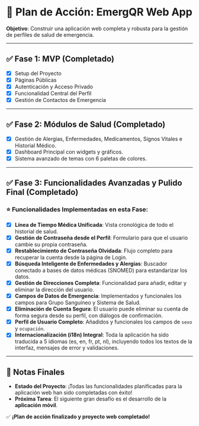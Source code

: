 # 🚀 **Plan de Acción: EmergQR Web App**
**Objetivo**: Construir una aplicación web completa y robusta para la gestión de perfiles de salud de emergencia.

---

## ✅ **Fase 1: MVP (Completado)**
- [x] Setup del Proyecto
- [x] Páginas Públicas
- [x] Autenticación y Acceso Privado
- [x] Funcionalidad Central del Perfil
- [x] Gestión de Contactos de Emergencia

---

## ✅ **Fase 2: Módulos de Salud (Completado)**
- [x] Gestión de Alergias, Enfermedades, Medicamentos, Signos Vitales e Historial Médico.
- [x] Dashboard Principal con widgets y gráficos.
- [x] Sistema avanzado de temas con 6 paletas de colores.

---

## ✅ **Fase 3: Funcionalidades Avanzadas y Pulido Final (Completado)**

### ⭐ **Funcionalidades Implementadas en esta Fase:**

- [x] **Línea de Tiempo Médica Unificada**: Vista cronológica de todo el historial de salud.
- [x] **Gestión de Contraseña desde el Perfil**: Formulario para que el usuario cambie su propia contraseña.
- [x] **Restablecimiento de Contraseña Olvidada**: Flujo completo para recuperar la cuenta desde la página de Login.
- [x] **Búsqueda Inteligente de Enfermedades y Alergias**: Buscador conectado a bases de datos médicas (SNOMED) para estandarizar los datos.
- [x] **Gestión de Direcciones Completa**: Funcionalidad para añadir, editar y eliminar la dirección del usuario.
- [x] **Campos de Datos de Emergencia**: Implementados y funcionales los campos para Grupo Sanguíneo y Sistema de Salud.
- [x] **Eliminación de Cuenta Segura**: El usuario puede eliminar su cuenta de forma segura desde su perfil, con diálogos de confirmación.
- [x] **Perfil de Usuario Completo**: Añadidos y funcionales los campos de `sexo` y `ocupación`.
- [x] **Internacionalización (i18n) Integral**: Toda la aplicación ha sido traducida a 5 idiomas (es, en, fr, pt, nl), incluyendo todos los textos de la interfaz, mensajes de error y validaciones.

---

## 📌 Notas Finales

- **Estado del Proyecto**: ¡Todas las funcionalidades planificadas para la aplicación web han sido completadas con éxito!
- **Próxima Tarea**: El siguiente gran desafío es el desarrollo de la **aplicación móvil**.

✅ **¡Plan de acción finalizado y proyecto web completado!**
